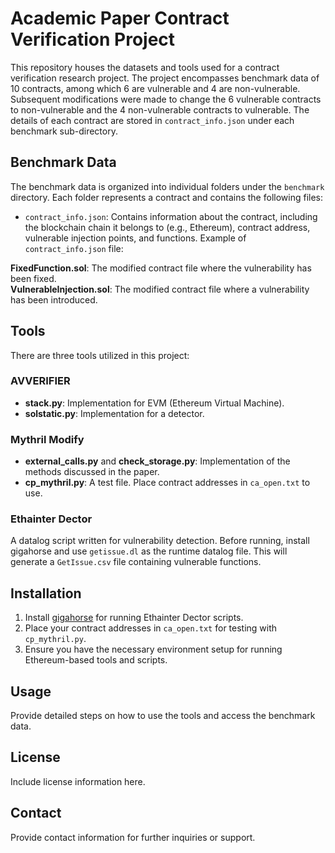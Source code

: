 # Academic Paper Contract Verification Project

This repository houses the datasets and tools used for a contract verification research project. The project encompasses benchmark data of 10 contracts, among which 6 are vulnerable and 4 are non-vulnerable. Subsequent modifications were made to change the 6 vulnerable contracts to non-vulnerable and the 4 non-vulnerable contracts to vulnerable. The details of each contract are stored in `contract_info.json` under each benchmark sub-directory.

## Benchmark Data

The benchmark data is organized into individual folders under the `benchmark` directory. Each folder represents a contract and contains the following files:

- `contract_info.json`: Contains information about the contract, including the blockchain chain it belongs to (e.g., Ethereum), contract address, vulnerable injection points, and functions. Example of `contract_info.json` file:


**FixedFunction.sol**: The modified contract file where the vulnerability has been fixed.  
**VulnerableInjection.sol**: The modified contract file where a vulnerability has been introduced.

## Tools
There are three tools utilized in this project:

### AVVERIFIER
- **stack.py**: Implementation for EVM (Ethereum Virtual Machine).
- **solstatic.py**: Implementation for a detector.

### Mythril Modify
- **external_calls.py** and **check_storage.py**: Implementation of the methods discussed in the paper.
- **cp_mythril.py**: A test file. Place contract addresses in `ca_open.txt` to use.

### Ethainter Dector
A datalog script written for vulnerability detection. Before running, install gigahorse and use `getissue.dl` as the runtime datalog file. This will generate a `GetIssue.csv` file containing vulnerable functions.

## Installation
1. Install [gigahorse](https://github.com/nevillegrech/gigahorse-toolchain) for running Ethainter Dector scripts.
2. Place your contract addresses in `ca_open.txt` for testing with `cp_mythril.py`.
3. Ensure you have the necessary environment setup for running Ethereum-based tools and scripts.

## Usage
Provide detailed steps on how to use the tools and access the benchmark data.

## License
Include license information here.

## Contact
Provide contact information for further inquiries or support.
